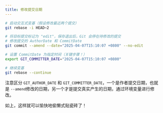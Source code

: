 ```yaml
---
title: 修改提交日期
---
```

```bash
# 启动交互式变基（假设修改最近两个提交）
git rebase -i HEAD~2

# 将目标提交标记为 "edit"，保存退出后，Git 会停在待修改的提交
# 修改提交的 AuthorDate 和 CommitDate
git commit --amend --date="2025-04-07T15:10:07 +0800" --no-edit

# 设置 CommitDate 为指定时间（关键步骤！）
export GIT_COMMITTER_DATE="2025-04-07T15:10:07 +0800"

# 继续变基
git rebase --continue
```

注意区分 `GIT_AUTHOR_DATE` 和 `GIT_COMMITTER_DATE`，一个是作者提交日期，也就是 `--amend`修改的日期，另一个才是提交真实产生的日期，通过环境变量进行修改。

如上，这样就可以愉快地偷懒式贴瓷砖了！
